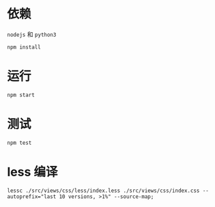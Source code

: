 # 依赖

``nodejs`` 和 ``python3``

```
npm install
```

# 运行

```
npm start
```

# 测试

```
npm test
```

# less 编译

```
lessc ./src/views/css/less/index.less ./src/views/css/index.css --autoprefix="last 10 versions, >1%" --source-map;
```
